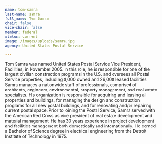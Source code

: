 ```yaml
---
name: tom-samra
last-name: samra
full_name: Tom Samra
chair: false
vice-chair: false
member: federal
status: current
image: /images/uploads/samra.jpg
agency: United States Postal Service

---
```


  Tom Samra was named United States Postal Service Vice President, Facilities,
  in November 2005.  In this role, he is responsible for one of the largest
  civilian construction programs in the U.S. and oversees all Postal Service
  properties, including 8,000 owned and 26,000 leased facilities.  Samra manages
  a nationwide staff of professionals, comprised of architects, engineers,
  environmental, property management, and real estate specialists.  His
  organization is responsible for acquiring and leasing all properties and
  buildings, for managing the design and construction programs for all new
  postal buildings, and for renovating and/or repairing current postal space. 
  Prior to joining the Postal Service, Samra served with the American Red Cross
  as vice president of real estate development and material management.  He has
  30 years experience in project development and facilities management both
  domestically and internationally.  He earned a Bachelor of Science degree in
  electrical engineering from the Detroit Institute of Technology in 1975.


